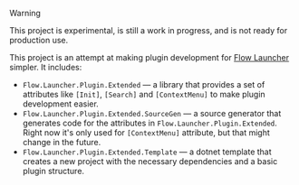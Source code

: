 > [!WARNING]
> This project is experimental, is still a work in progress, and is not ready for production use.

This project is an attempt
at making plugin development for [Flow Launcher](https://github.com/Flow-Launcher/Flow.Launcher/) simpler.
It includes:

- `Flow.Launcher.Plugin.Extended` — a library that provides a set of attributes like `[Init]`, `[Search]` and
  `[ContextMenu]` to make plugin development easier.
- `Flow.Launcher.Plugin.Extended.SourceGen` — a source generator that generates code for the attributes in
  `Flow.Launcher.Plugin.Extended`. Right now it's only used for `[ContextMenu]` attribute, but that might change in the
  future.
- `Flow.Launcher.Plugin.Extended.Template` — a dotnet template that creates a new project with the necessary
  dependencies and a basic plugin structure.
